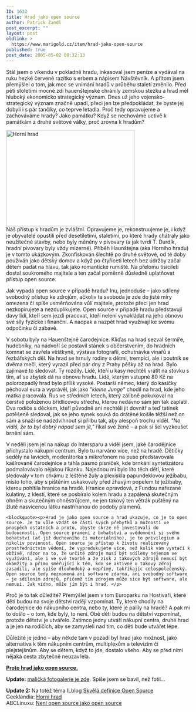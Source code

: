 ```yaml
---
ID: 1632
title: Hrad jako open source
author: Patrick Zandl
post_excerpt: ""
layout: post
oldlink: >
  https://www.marigold.cz/item/hrad-jako-open-source
published: true
post_date: 2005-05-02 08:32:13
---
```

<p>Stál jsem o víkendu v pokladně hradu, inkasoval jsem peníze a vydával na ruku hezké červené razítko s erbem a nápisem Návštěvník. A přitom jsem přemýšlel o tom, jak moc se vnímání hradů v průběhu staletí změnilo. Před pěti stoletími mocné zdi hauenštejnské chránily zemskou stezku a hrad měl hluboký ekonomicko strategický význam. Dnes už jeho vojensko-strategický význam značně upadl, přeci jen lze předpokládat, že byste jej dobyli i s pár tančíky, co teprve letadla. Proč tedy opravujeme a zachováváme hrady? Jako památku? Když se nechováme uctivě k památkám z druhé světové války, proč zrovna k hradům?</p>

<div class="rightbox"><img src="/wp-content/uploads/20050502-hradhaunestejn.jpg" alt="Horní hrad" width="350" height="262" /></div>Náš přístup k hradům je zvláštní. Opravujeme je, rekonstruujeme je, i když je obyvatelé opustili před desetiletími, staletími, po které hrady chátraly jako neužitečné stavby, nebo byly měněny v pivovary (a jak tvrdí T. Durdík, hradní pivovary byly vždy mizerné). Příběh Haunštejna (aka Horního hradu) je v tomto ukázkovým. Zkonfiskován šlechtě po druhé světové, od té doby používán jako dětský domov a když po čtyřiceti letech bez údržby začal dětem padat na hlavu, tak jako romantické rumiště. Na přelomu tisíciletí dostal soukromého majitele a ten začal poměrně důsledně uplatňovat přístup open source. </p>

<p>Jak vypadá open source v případě hradu? Inu, jednoduše – jako sdílený svobodný přístup ke zdrojům, ačkoliv ta svoboda je zde do jisté míry omezena či spíše usměrňována vůlí majitele, protože přeci jen hrad nezkopírujete a nezduplikujete. Open source v případě hradu představují davy lidí, kteří sem jezdí pracovat, kteří nelení vynakládat na jeho obnovu své síly fyzické i finanční. A naopak a nazpět hrad využívají ke svému odpočinku či zábavě. </p>

<p>V sobotu byly na Hauenštejně čarodejnice. Kliďas na hrad sezval šermíře, hudebníky, na nádvoří se postavil stánek s občerstvením, do hradních komnat se zavřela věštkyně, výstava fotografií, ochutnávka vinařů a řezbářských děl. Na hrad se hrnuly rodiny s dětmi, trempíci, ale i poutník se dvěma meči, který vyrazil před pár dny z Prahy pěšky až na hrad. Bylo zajímavé to sledovat. Ty rozdíly. Lidé, kteří u kasy nechtěli vrátit na stovku s tím, ať se zbytek dá na obnovu hradu. Lidé, kterým vstupné 80 Kč na polorozpadlý hrad bylo příliš vysoké.  Postarší němec, který do kasičky pěchoval eura a vyprávěl, jak jako <em>"kleine Junge"</em> chodil na hrad, kde jeho matka pracovala. Rus ve středních letech, který zálibně pokukoval na čerstvě položenou břidlicovou střechu, kterou nedávno sám jen tak zaplatil. Dva rodiče s děckem, kteří původně ani nechtěli jit dovnitř a teď tatínek potěšeně sledoval, jak se jeho synek souká do drátěné košile těžší než on sám a snaží se nadzdvihnout si přilbu tak, aby alespoň trochu viděl. <em>"No vidíš, že to byl dobrý nápad sem jít," </em>říkal své ženě – a pak si šel vyzkoušet brnění sám. </p>

<p>V neděli jsem jel na nákup do Intersparu a viděl jsem, jaké čarodějnice přichystalo nákupní centrum. Bylo tu narváno více, než na hradě. Dětičky seděly na lavicích, moderátorka s mikrofonem na puse představovala kašírované čarodejnice a táhla pásmo písniček, kde brnkání syntetizátoru podmalovávalo nějakou říkanku. Najednou mi bylo líto těch dětí, které sledovaly v tom chrámu z leštěné žuly a plexiskla papundeklovou ježibabu, místo toho, aby s pištěním uskakovaly před žhavým popelem té ježibaby, kterou pohltila hranice na hradě. Hranice opravdová, z Fundou nařezané kulatiny, z klestí, které se posbíralo kolem hradu a zapálená skutečným ohněm a skutečným ohněstrůjcem, ne jen takový ten větrák puštěný na žlutě nasvícenou látku nastříhanou do podoby plamenů. </p>

	<blockquote><p>Hrad je jako open source a hrad ukazuje, co je to open source. Je to vůle vzdát se části svých přebytků a možností ve prospěch ostatních a proto, abyste skrze ně investovali do budoucnosti. Open source pramení z bohatství a uvědomnění si svého bohatství (ať již duchovního či materiálního), je to privilegium a nikoliv povinnost. Open source je přístup k životu realizovaný prostřednictvím vědomí, že vyprodukujete více, než kolik vám vystačí k obživě, názor na to, že určité zdroje musí být sdíleny nejenom ve využívání, ale i ve své tvorbě a že zisk z takových zdrojů nemusí být okamžitý a přímo směřující k těm, kdo se aktivně o takový zdroj zasadili, ale spíše dlouhodobý a nepřímý, takříkajíc celospolečenský. Open source tedy neznamená ani software zdarma, ani svobodný software – je sdílením zdrojů, přičemž tím zdrojem může sice být software, ale nemusí. Jak vidno, může jím být i hrad. </p>
</blockquote>
<p>Proč je to tak důležité? Přemýšlel jsem v tom Europarku na Hostivaři, které děti budou na svoje dětství raději vzpomínat. Ty, které chodily na čarodejnice do nákupního centra, nebo ty, které je pálily na hradě? A pak mi to došlo – o tom, kde byly, to není. Obě děti budou na dětství vzpomínat, protože dětství je utvářelo. Zatímco jedny utváří nákupní centra, druhé hrad a je jen na rodičích, aby se zamysleli nad tím, co  děti bude utvářet lépe.  </p>

<p>Důležité je jedno – aby někde tam v pozadí byl hrad jako možnost, jako alternativa k těm nákupním centrům, multiplexům a televizím či plejstejšnům. Aby se dětem, když to jde, dostalo všeho. Aby se před nimi nějaká cesta zbytečně neuzavřela. </p>

<p><strong><a href="http://www.hornihrad.cz">Proto hrad jako open source.</a> </strong>
</p>

<p><strong>Update:</strong> <a href="http://www.marigold.cz/foto/thumbnails.php?album=11">maličká fotogalerie je zde</a>. Spíše jsem se bavil, než fotil...
</p>

<p><strong>Update 2: </strong>Na totéž téma ILblog <a href="http://blog.lide.cz/ilblog/2005/05/03/106">Skvělá definice Open Source</a><br/>
Geeklandia: <a href="http://geeklandia.blogspot.com/2005/05/horn-hrad.html">Horní hrad</a><br/>
ABCLinuxu: <a href="http://www.abclinuxu.cz/blog/trench/2005/5/3/85810">Není open source jako open source</a>
</p>

